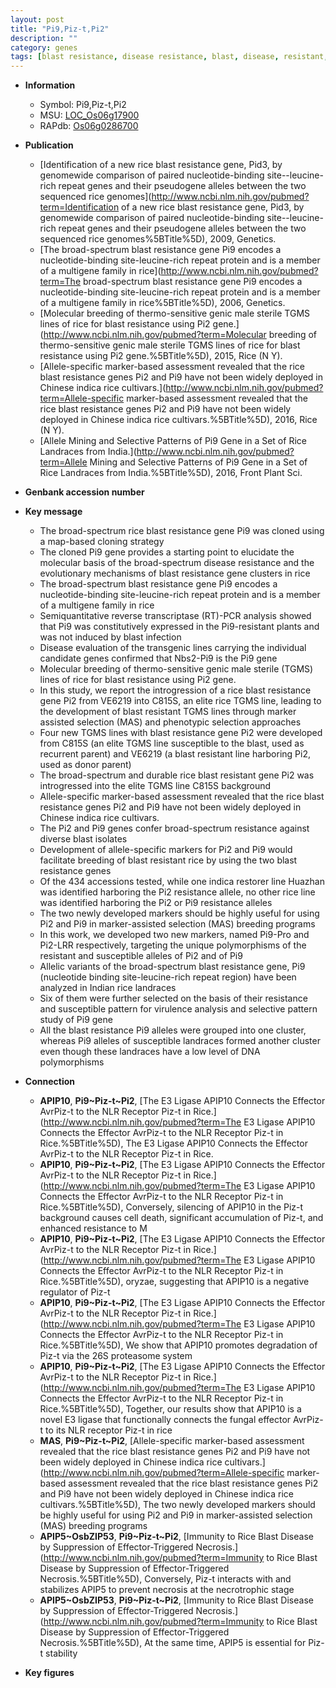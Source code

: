 ```yaml
---
layout: post
title: "Pi9,Piz-t,Pi2"
description: ""
category: genes
tags: [blast resistance, disease resistance, blast, disease, resistant, resistance, sterile, development, breeding]
---
```


* **Information**  
    + Symbol: Pi9,Piz-t,Pi2  
    + MSU: [LOC_Os06g17900](http://rice.plantbiology.msu.edu/cgi-bin/ORF_infopage.cgi?orf=LOC_Os06g17900)  
    + RAPdb: [Os06g0286700](http://rapdb.dna.affrc.go.jp/viewer/gbrowse_details/irgsp1?name=Os06g0286700)  

* **Publication**  
    + [Identification of a new rice blast resistance gene, Pid3, by genomewide comparison of paired nucleotide-binding site--leucine-rich repeat genes and their pseudogene alleles between the two sequenced rice genomes](http://www.ncbi.nlm.nih.gov/pubmed?term=Identification of a new rice blast resistance gene, Pid3, by genomewide comparison of paired nucleotide-binding site--leucine-rich repeat genes and their pseudogene alleles between the two sequenced rice genomes%5BTitle%5D), 2009, Genetics.
    + [The broad-spectrum blast resistance gene Pi9 encodes a nucleotide-binding site-leucine-rich repeat protein and is a member of a multigene family in rice](http://www.ncbi.nlm.nih.gov/pubmed?term=The broad-spectrum blast resistance gene Pi9 encodes a nucleotide-binding site-leucine-rich repeat protein and is a member of a multigene family in rice%5BTitle%5D), 2006, Genetics.
    + [Molecular breeding of thermo-sensitive genic male sterile TGMS lines of rice for blast resistance using Pi2 gene.](http://www.ncbi.nlm.nih.gov/pubmed?term=Molecular breeding of thermo-sensitive genic male sterile TGMS lines of rice for blast resistance using Pi2 gene.%5BTitle%5D), 2015, Rice (N Y).
    + [Allele-specific marker-based assessment revealed that the rice blast resistance genes Pi2 and Pi9 have not been widely deployed in Chinese indica rice cultivars.](http://www.ncbi.nlm.nih.gov/pubmed?term=Allele-specific marker-based assessment revealed that the rice blast resistance genes Pi2 and Pi9 have not been widely deployed in Chinese indica rice cultivars.%5BTitle%5D), 2016, Rice (N Y).
    + [Allele Mining and Selective Patterns of Pi9 Gene in a Set of Rice Landraces from India.](http://www.ncbi.nlm.nih.gov/pubmed?term=Allele Mining and Selective Patterns of Pi9 Gene in a Set of Rice Landraces from India.%5BTitle%5D), 2016, Front Plant Sci.

* **Genbank accession number**  

* **Key message**  
    + The broad-spectrum rice blast resistance gene Pi9 was cloned using a map-based cloning strategy
    + The cloned Pi9 gene provides a starting point to elucidate the molecular basis of the broad-spectrum disease resistance and the evolutionary mechanisms of blast resistance gene clusters in rice
    + The broad-spectrum blast resistance gene Pi9 encodes a nucleotide-binding site-leucine-rich repeat protein and is a member of a multigene family in rice
    + Semiquantitative reverse transcriptase (RT)-PCR analysis showed that Pi9 was constitutively expressed in the Pi9-resistant plants and was not induced by blast infection
    + Disease evaluation of the transgenic lines carrying the individual candidate genes confirmed that Nbs2-Pi9 is the Pi9 gene
    + Molecular breeding of thermo-sensitive genic male sterile (TGMS) lines of rice for blast resistance using Pi2 gene.
    + In this study, we report the introgression of a rice blast resistance gene Pi2 from VE6219 into C815S, an elite rice TGMS line, leading to the development of blast resistant TGMS lines through marker assisted selection (MAS) and phenotypic selection approaches
    + Four new TGMS lines with blast resistance gene Pi2 were developed from C815S (an elite TGMS line susceptible to the blast, used as recurrent parent) and VE6219 (a blast resistant line harboring Pi2, used as donor parent)
    + The broad-spectrum and durable rice blast resistant gene Pi2 was introgressed into the elite TGMS line C815S background
    + Allele-specific marker-based assessment revealed that the rice blast resistance genes Pi2 and Pi9 have not been widely deployed in Chinese indica rice cultivars.
    + The Pi2 and Pi9 genes confer broad-spectrum resistance against diverse blast isolates
    + Development of allele-specific markers for Pi2 and Pi9 would facilitate breeding of blast resistant rice by using the two blast resistance genes
    + Of the 434 accessions tested, while one indica restorer line Huazhan was identified harboring the Pi2 resistance allele, no other rice line was identified harboring the Pi2 or Pi9 resistance alleles
    + The two newly developed markers should be highly useful for using Pi2 and Pi9 in marker-assisted selection (MAS) breeding programs
    + In this work, we developed two new markers, named Pi9-Pro and Pi2-LRR respectively, targeting the unique polymorphisms of the resistant and susceptible alleles of Pi2 and of Pi9
    + Allelic variants of the broad-spectrum blast resistance gene, Pi9 (nucleotide binding site-leucine-rich repeat region) have been analyzed in Indian rice landraces
    + Six of them were further selected on the basis of their resistance and susceptible pattern for virulence analysis and selective pattern study of Pi9 gene
    + All the blast resistance Pi9 alleles were grouped into one cluster, whereas Pi9 alleles of susceptible landraces formed another cluster even though these landraces have a low level of DNA polymorphisms

* **Connection**  
    + __APIP10__, __Pi9~Piz-t~Pi2__, [The E3 Ligase APIP10 Connects the Effector AvrPiz-t to the NLR Receptor Piz-t in Rice.](http://www.ncbi.nlm.nih.gov/pubmed?term=The E3 Ligase APIP10 Connects the Effector AvrPiz-t to the NLR Receptor Piz-t in Rice.%5BTitle%5D), The E3 Ligase APIP10 Connects the Effector AvrPiz-t to the NLR Receptor Piz-t in Rice.
    + __APIP10__, __Pi9~Piz-t~Pi2__, [The E3 Ligase APIP10 Connects the Effector AvrPiz-t to the NLR Receptor Piz-t in Rice.](http://www.ncbi.nlm.nih.gov/pubmed?term=The E3 Ligase APIP10 Connects the Effector AvrPiz-t to the NLR Receptor Piz-t in Rice.%5BTitle%5D), Conversely, silencing of APIP10 in the Piz-t background causes cell death, significant accumulation of Piz-t, and enhanced resistance to M
    + __APIP10__, __Pi9~Piz-t~Pi2__, [The E3 Ligase APIP10 Connects the Effector AvrPiz-t to the NLR Receptor Piz-t in Rice.](http://www.ncbi.nlm.nih.gov/pubmed?term=The E3 Ligase APIP10 Connects the Effector AvrPiz-t to the NLR Receptor Piz-t in Rice.%5BTitle%5D), oryzae, suggesting that APIP10 is a negative regulator of Piz-t
    + __APIP10__, __Pi9~Piz-t~Pi2__, [The E3 Ligase APIP10 Connects the Effector AvrPiz-t to the NLR Receptor Piz-t in Rice.](http://www.ncbi.nlm.nih.gov/pubmed?term=The E3 Ligase APIP10 Connects the Effector AvrPiz-t to the NLR Receptor Piz-t in Rice.%5BTitle%5D), We show that APIP10 promotes degradation of Piz-t via the 26S proteasome system
    + __APIP10__, __Pi9~Piz-t~Pi2__, [The E3 Ligase APIP10 Connects the Effector AvrPiz-t to the NLR Receptor Piz-t in Rice.](http://www.ncbi.nlm.nih.gov/pubmed?term=The E3 Ligase APIP10 Connects the Effector AvrPiz-t to the NLR Receptor Piz-t in Rice.%5BTitle%5D), Together, our results show that APIP10 is a novel E3 ligase that functionally connects the fungal effector AvrPiz-t to its NLR receptor Piz-t in rice
    + __MAS__, __Pi9~Piz-t~Pi2__, [Allele-specific marker-based assessment revealed that the rice blast resistance genes Pi2 and Pi9 have not been widely deployed in Chinese indica rice cultivars.](http://www.ncbi.nlm.nih.gov/pubmed?term=Allele-specific marker-based assessment revealed that the rice blast resistance genes Pi2 and Pi9 have not been widely deployed in Chinese indica rice cultivars.%5BTitle%5D), The two newly developed markers should be highly useful for using Pi2 and Pi9 in marker-assisted selection (MAS) breeding programs
    + __APIP5~OsbZIP53__, __Pi9~Piz-t~Pi2__, [Immunity to Rice Blast Disease by Suppression of Effector-Triggered Necrosis.](http://www.ncbi.nlm.nih.gov/pubmed?term=Immunity to Rice Blast Disease by Suppression of Effector-Triggered Necrosis.%5BTitle%5D), Conversely, Piz-t interacts with and stabilizes APIP5 to prevent necrosis at the necrotrophic stage
    + __APIP5~OsbZIP53__, __Pi9~Piz-t~Pi2__, [Immunity to Rice Blast Disease by Suppression of Effector-Triggered Necrosis.](http://www.ncbi.nlm.nih.gov/pubmed?term=Immunity to Rice Blast Disease by Suppression of Effector-Triggered Necrosis.%5BTitle%5D), At the same time, APIP5 is essential for Piz-t stability

* **Key figures**  


